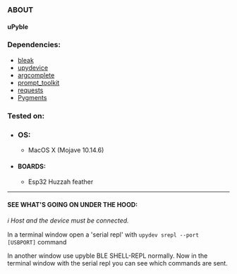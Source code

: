 ### ABOUT

#### uPyble

### Dependencies:
  * [bleak](https://github.com/hbldh/bleak)
  * [upydevice](https://github.com/Carglglz/upydevice)
  * [argcomplete](https://github.com/kislyuk/argcomplete)
  * [prompt_toolkit](https://github.com/prompt-toolkit/python-prompt-toolkit)
  * [requests](https://requests.kennethreitz.org/en/master/)
  * [Pygments](https://github.com/pygments/pygments)



### Tested on:

- ### OS:

  - MacOS X (Mojave 10.14.6)

- #### BOARDS:

  - Esp32 Huzzah feather

___

#### SEE WHAT'S GOING ON UNDER THE HOOD:

_ℹ️ Host and the device must be connected._

  In a terminal window open a 'serial repl' with `upydev srepl --port [USBPORT]` command

  In another window use upyble BLE SHELL-REPL normally. Now in the terminal window with the serial repl you can see which commands are sent.